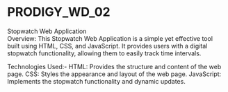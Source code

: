# PRODIGY_WD_02

Stopwatch Web Application                                                                                                                                             
Overview:
This Stopwatch Web Application is a simple yet effective tool built using HTML, CSS, and JavaScript. It provides users with a digital stopwatch functionality, allowing them to easily track time intervals.

Technologies Used:-
HTML: Provides the structure and content of the web page.
CSS: Styles the appearance and layout of the web page.
JavaScript: Implements the stopwatch functionality and dynamic updates.
